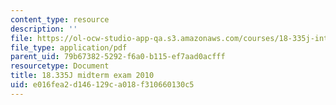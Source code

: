 ```yaml
---
content_type: resource
description: ''
file: https://ol-ocw-studio-app-qa.s3.amazonaws.com/courses/18-335j-introduction-to-numerical-methods-spring-2019/e016fea2d146129ca018f310660130c5_MIT18_335JS19_exam10.pdf
file_type: application/pdf
parent_uid: 79b67382-5292-f6a0-b115-ef7aad0acfff
resourcetype: Document
title: 18.335J midterm exam 2010
uid: e016fea2-d146-129c-a018-f310660130c5
---
```

